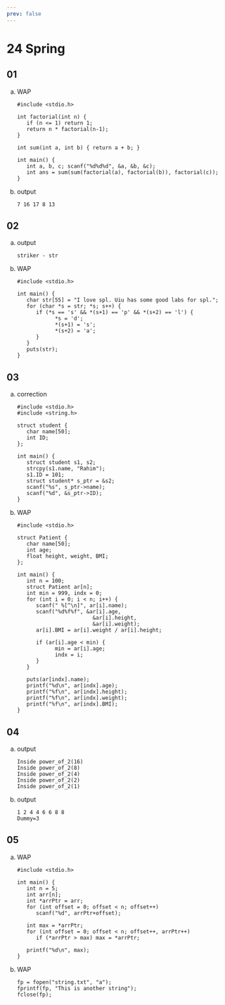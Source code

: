 ```yaml
---
prev: false
---
```

<style scoped>
ol li {
    list-style-type: lower-alpha;
}
</style>

# 24 Spring

## 01

1. WAP
   ```c:line-numbers
   #include <stdio.h>

   int factorial(int n) {
      if (n <= 1) return 1;
      return n * factorial(n-1);
   }

   int sum(int a, int b) { return a + b; }

   int main() {
      int a, b, c; scanf("%d%d%d", &a, &b, &c);
      int ans = sum(sum(factorial(a), factorial(b)), factorial(c));
   }
   ```

2. output
   ```:line-numbers
   7 16 17 8 13
   ```


## 02

1. output
   ```:line-numbers
   striker - str
   ```

2. WAP
   ```c:line-numbers
   #include <stdio.h>

   int main() {
      char str[55] = "I love spl. Uiu has some good labs for spl.";
      for (char *s = str; *s; s++) {
         if (*s == 's' && *(s+1) == 'p' && *(s+2) == 'l') {
               *s = 'd';
               *(s+1) = 's';
               *(s+2) = 'a';
         }
      }
      puts(str);
   }
   ```


## 03

1. correction
   ```c:line-numbers
   #include <stdio.h>
   #include <string.h>

   struct student {
      char name[50];
      int ID;
   };

   int main() {
      struct student s1, s2;
      strcpy(s1.name, "Rahim");
      s1.ID = 101;
      struct student* s_ptr = &s2;
      scanf("%s", s_ptr->name);
      scanf("%d", &s_ptr->ID);
   }
   ```

2. WAP
   ```c:line-numbers
   #include <stdio.h>

   struct Patient {
      char name[50];
      int age;
      float height, weight, BMI;
   };

   int main() {
      int n = 100;
      struct Patient ar[n];
      int min = 999, indx = 0;
      for (int i = 0; i < n; i++) {
         scanf(" %[^\n]", ar[i].name);
         scanf("%d%f%f", &ar[i].age,
                           &ar[i].height,
                           &ar[i].weight);
         ar[i].BMI = ar[i].weight / ar[i].height;

         if (ar[i].age < min) {
               min = ar[i].age;
               indx = i;
         }
      }

      puts(ar[indx].name);
      printf("%d\n", ar[indx].age);
      printf("%f\n", ar[indx].height);
      printf("%f\n", ar[indx].weight);
      printf("%f\n", ar[indx].BMI);
   }
   ```


## 04

1. output
   ```:line-numbers
   Inside power_of_2(16)
   Inside power_of_2(8)
   Inside power_of_2(4)
   Inside power_of_2(2)
   Inside power_of_2(1)
   ```

2. output
   ```:line-numbers
   1 2 4 4 6 6 8 8
   Dummy=3
   ```


## 05

1. WAP
   ```c:line-numbers
   #include <stdio.h>

   int main() {
      int n = 5;
      int arr[n];
      int *arrPtr = arr;
      for (int offset = 0; offset < n; offset++)
         scanf("%d", arrPtr+offset);

      int max = *arrPtr;
      for (int offset = 0; offset < n; offset++, arrPtr++)
         if (*arrPtr > max) max = *arrPtr;

      printf("%d\n", max);
   }
   ```

2. WAP
   ```c:line-numbers
   fp = fopen("string.txt", "a");
   fprintf(fp, "This is another string");
   fclose(fp);
   ```
